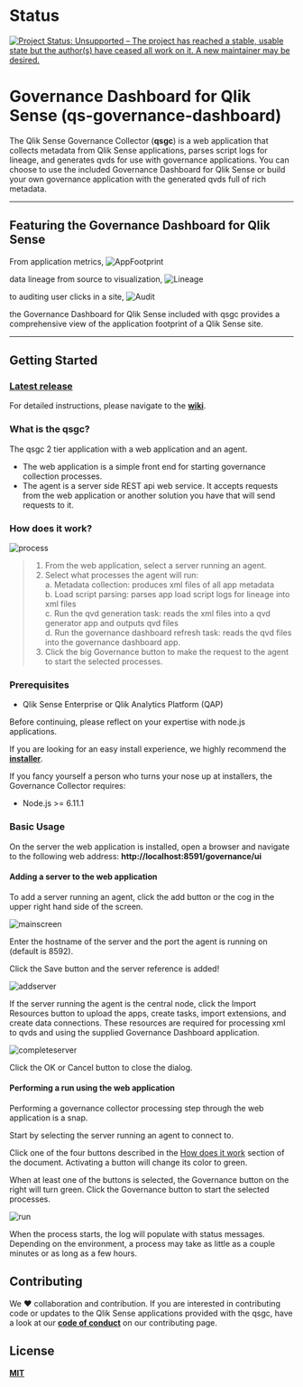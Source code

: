 # Status
[![Project Status: Unsupported – The project has reached a stable, usable state but the author(s) have ceased all work on it. A new maintainer may be desired.](https://www.repostatus.org/badges/latest/unsupported.svg)](https://www.repostatus.org/#unsupported)

# Governance Dashboard for Qlik Sense (qs-governance-dashboard)

The Qlik Sense Governance Collector (**qsgc**) is a web application that collects metadata from Qlik Sense applications, parses script logs for lineage, and generates qvds for use with governance applications.  You can choose to use the included Governance Dashboard for Qlik Sense or build your own governance application with the generated qvds full of rich metadata.

---

## Featuring the Governance Dashboard for Qlik Sense

From application metrics, 
![AppFootprint](https://github.com/eapowertools/qs-governance-dashboard/wiki/img/main/AppFootprint.png)

data lineage from source to visualization, 
![Lineage](https://github.com/eapowertools/qs-governance-dashboard/wiki/img/main/Lineage.png)

to auditing user clicks in a site, 
![Audit](https://github.com/eapowertools/qs-governance-dashboard/wiki/img/main/Audit.png)


the Governance Dashboard for Qlik Sense included with qsgc provides a comprehensive view of the application footprint of a Qlik Sense site.

---

## Getting Started

### [Latest release](https://github.com/eapowertools/qs-governance-collector/releases/latest)
For detailed instructions, please navigate to the **[wiki](https://github.com/eapowertools/qs-governance-collector/wiki)**.

### What is the qsgc?
The qsgc 2 tier application with a web application and an agent.
* The web application is a simple front end for starting governance collection processes.
* The agent is a server side REST api web service.  It accepts requests from the web application or another solution you have that will send requests to it.

### How does it work?
![process](https://eapowertools.s3.amazonaws.com/governance-collector/img/main/process.png)

> 1. From the web application, select a server running an agent.
> 2. Select what processes the agent will run:    
>   a. Metadata collection: produces xml files of all app metadata    
>   b. Load script parsing: parses app load script logs for lineage into xml files    
>   c. Run the qvd generation task: reads the xml files into a qvd generator app and outputs qvd files    
>   d. Run the governance dashboard refresh task: reads the qvd files into the governance dashboard app.    
> 3. Click the big Governance button to make the request to the agent to start the selected processes.


### Prerequisites

* Qlik Sense Enterprise or Qlik Analytics Platform (QAP)

Before continuing, please reflect on your expertise with node.js applications.

If you are looking for an easy install experience, we highly recommend the **[installer](https://s3.amazonaws.com/eapowertools/governance-collector/bin/qs-governance-collector.exe)**.

If you fancy yourself a person who turns your nose up at installers, the Governance Collector requires:

* Node.js >= 6.11.1



### Basic Usage

On the server the web application is installed, open a browser and navigate to the following web address: **http://localhost:8591/governance/ui**

#### Adding a server to the web application

To add a server running an agent, click the add button or the cog in the upper right hand side of the screen. 

![mainscreen](https://eapowertools.s3.amazonaws.com/governance-collector/img/webapp/mainscreen.png)

Enter the hostname of the server and the port the agent is running on (default is 8592).

Click the Save button and the server reference is added!

![addserver](https://eapowertools.s3.amazonaws.com/governance-collector/img/webapp/addserver.png)

If the server running the agent is the central node, click the Import Resources button to upload the apps, create tasks, import extensions, and create data connections.  These resources are required for processing xml to qvds and using the supplied Governance Dashboard application. 

![completeserver](https://eapowertools.s3.amazonaws.com/governance-collector/img/webapp/completeserver.png)

Click the OK or Cancel button to close the dialog.

#### Performing a run using the web application

Performing a governance collector processing step through the web application is a snap.

Start by selecting the server running an agent to connect to.

Click one of the four buttons described in the [How does it work](#how-does-it-work) section of the document.  Activating a button will change its color to green.

When at least one of the buttons is selected, the Governance button on the right will turn green.  Click the Governance button to start the selected processes.

![run](https://eapowertools.s3.amazonaws.com/governance-collector/img/webapp/run.png) 

When the process starts, the log will populate with status messages.  Depending on the environment, a process may take as little as a couple minutes or as long as a few hours.

## Contributing

We :heart: collaboration and contribution.  If you are interested in contributing code or updates to the Qlik Sense applications provided with the qsgc, have a look at our **[code of conduct](CONTRIBUTING.md)** on our contributing page.

## License

**[MIT](LICENSE)**
